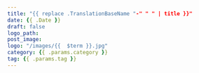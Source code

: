 ```yaml
---
title: "{{ replace .TranslationBaseName "-" " " | title }}"
date: {{ .Date }}
draft: false
logo_path:
post_image:
logo: "/images/{{  $term }}.jpg"
category: {{ .params.category }}
tag: {{ .params.tag }}
---
```

